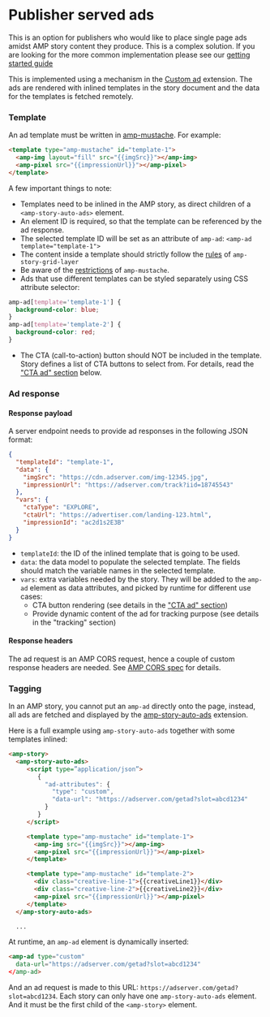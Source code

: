 # Publisher served ads

This is an option for publishers who would like to place single page ads amidst
AMP story content they produce. This is a complex solution. If you are looking
for the more common implementation please see our [getting started guide](https://amp.dev/documentation/guides-and-tutorials/develop/advertise_amp_stories)

This is implemented using a mechanism in the [Custom ad](../../ads/custom.md) extension.
The ads are rendered with inlined templates in the story document
and the data for the templates is fetched remotely.

### Template

An ad template must be written in [amp-mustache](../amp-mustache/amp-mustache.md).
For example:

```html
<template type="amp-mustache" id="template-1">
  <amp-img layout="fill" src="{{imgSrc}}"></amp-img>
  <amp-pixel src="{{impressionUrl}}"></amp-pixel>
</template>
```

A few important things to note:

-   Templates need to be inlined in the AMP story, as direct children of a `<amp-story-auto-ads>` element.
-   An element ID is required, so that the template can be referenced by the ad response.
-   The selected template ID will be set as an attribute of `amp-ad`: `<amp-ad template="template-1">`
-   The content inside a template should strictly follow the
    [rules](https://github.com/ampproject/amphtml/blob/main/extensions/amp-story/validator-amp-story.protoascii) of `amp-story-grid-layer`
-   Be aware of the [restrictions](../amp-mustache/amp-mustache.md#restrictions) of `amp-mustache`.
-   Ads that use different templates can be styled separately using CSS attribute selector:

```css
amp-ad[template='template-1'] {
  background-color: blue;
}
amp-ad[template='template-2'] {
  background-color: red;
}
```

-   The CTA (call-to-action) button should NOT
    be included in the template. Story defines a list of CTA buttons to select from.
    For details, read the ["CTA ad" section](#cta-ad) below.

### Ad response

#### Response payload

A server endpoint needs to provide ad responses in the following JSON format:

```json
{
  "templateId": "template-1",
  "data": {
    "imgSrc": "https://cdn.adserver.com/img-12345.jpg",
    "impressionUrl": "https://adserver.com/track?iid=18745543"
  },
  "vars": {
    "ctaType": "EXPLORE",
    "ctaUrl": "https://advertiser.com/landing-123.html",
    "impressionId": "ac2d1s2E3B"
  }
}
```

-   `templateId`: the ID of the inlined template that is going to be used.
-   `data`: the data model to populate the selected template. The fields should match the variable names in the selected template.
-   `vars`: extra variables needed by the story. They will be added to the `amp-ad` element as data attributes, and picked by runtime for different use cases:
    -   CTA button rendering (see details in the ["CTA ad" section](#cta-ad))
    -   Provide dynamic content of the ad for tracking purpose (see details in the "tracking" section)

#### Response headers

The ad request is an AMP CORS request, hence a couple of custom response headers are needed.
See [AMP CORS spec](../../docs/spec/amp-cors-requests.md) for details.

### Tagging

In an AMP story, you cannot put an `amp-ad` directly onto the page, instead, all ads
are fetched and displayed by the [amp-story-auto-ads](./amp-story-auto-ads.md)
extension.

Here is a full example using `amp-story-auto-ads` together with some templates inlined:

```html
<amp-story>
  <amp-story-auto-ads>
     <script type=”application/json”>
        {
          "ad-attributes": {
            "type": "custom",
            "data-url": "https://adserver.com/getad?slot=abcd1234"
          }
        }
     </script>

     <template type="amp-mustache" id="template-1">
       <amp-img src="{{imgSrc}}"></amp-img>
       <amp-pixel src="{{impressionUrl}}"></amp-pixel>
     </template>

     <template type="amp-mustache" id="template-2">
       <div class="creative-line-1">{{creativeLine1}}</div>
       <div class="creative-line-2">{{creativeLine2}}</div>
       <amp-pixel src="{{impressionUrl}}"></amp-pixel>
     </template>
  </amp-story-auto-ads>

  ...
```

At runtime, an `amp-ad` element is dynamically inserted:

```html
<amp-ad type="custom"
  data-url="https://adserver.com/getad?slot=abcd1234"
</amp-ad>
```

And an ad request is made to this URL: `https://adserver.com/getad?slot=abcd1234`.
Each story can only have one `amp-story-auto-ads` element. And it must be the first
child of the `<amp-story>` element.
